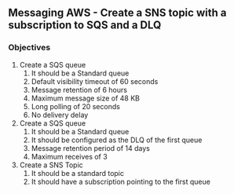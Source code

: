 ## Messaging AWS - Create a SNS topic with a subscription to SQS and a DLQ

### Objectives

1. Create a SQS queue
   1. It should be a Standard queue
   2. Default visibility timeout of 60 seconds
   3. Message retention of 6 hours
   4. Maximum message size of 48 KB
   5. Long polling of 20 seconds
   6. No delivery delay
2. Create a SQS queue
   1. It should be a Standard queue
   2. It should be configured as the DLQ of the first queue
   3. Message retention period of 14 days
   4. Maximum receives of 3
3. Create a SNS Topic
   1. It should be a standard topic
   2. It should have a subscription pointing to the first queue